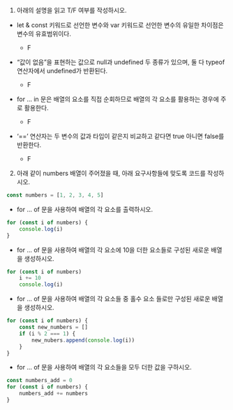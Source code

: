 1. 아래의 설명을 읽고 T/F 여부를 작성하시오.

- let & const 키워드로 선언한 변수와 var 키워드로 선언한 변수의 유일한
차이점은 변수의 유효범위이다.

    - F

- “값이 없음”을 표현하는 값으로 null과 undefined 두 종류가 있으며,
둘 다 typeof 연산자에서 undefined가 반환된다.

    - F

- for ...  in 문은 배열의 요소를 직접 순회하므로 배열의 각 요소를 
활용하는 경우에 주로 활용한다.

    - F

- ‘==’ 연산자는 두 변수의 값과 타입이 같은지 비교하고 같다면 true 
아니면 false를 반환한다.

    - F

2. 아래 같이 numbers 배열이 주어졌을 때, 아래 요구사항들에 맞도록 코드를 작성하시오.

```javascript
const numbers = [1, 2, 3, 4, 5]
```

- for ... of 문을 사용하여 배열의 각 요소를 출력하시오.

```javascript
for (const i of numbers) {
    console.log(i)
}
```

- for ... of 문을 사용하여 배열의 각 요소에 10을 더한 요소들로 구성된 새로운 배열을 생성하시오.

```javascript
for (const i of numbers)
    i += 10
    console.log(i)

```

- for ... of 문을 사용하여 배열의 각 요소들 중 홀수 요소 들로만 구성된 새로운 배열을 생성하시오.

```javascript
for (const i of numbers) {
    const new_numbers = []
    if (i % 2 === 1) {
        new_nubers.append(console.log(i))
    }
}
```

- for ... of 문을 사용하여 배열의 각 요소들을 모두 더한 값을 구하시오.

```javascript
const numbers_add = 0
for (const i of numbers) {
    numbers_add += numbers
}
```
